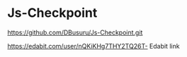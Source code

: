 ﻿# Js-Checkpoint


https://github.com/DBusuru/Js-Checkpoint.git

https://edabit.com/user/nQKiKHg7THY2TQ26T- Edabit link
